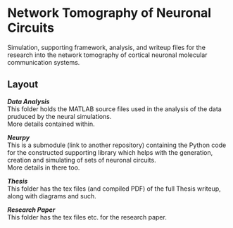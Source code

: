 # Network Tomography of Neuronal Circuits
Simulation, supporting framework, analysis, and writeup files for the research into the network tomography of cortical neuronal molecular communication systems.
  
## Layout
*__Data Analysis__*  
This folder holds the MATLAB source files used in the analysis of the data pruduced by the neural simulations.  
More details contained within.  
  
*__Neurpy__*  
This is a submodule (link to another repository) containing the Python code for the constructed supporting library which helps with the generation, creation and simulating of sets of neuronal circuits.  
More details in there too.  
  
*__Thesis__*  
This folder has the tex files (and compiled PDF) of the full Thesis writeup, along with diagrams and such.  
  
*__Research Paper__*  
This folder has the tex files etc. for the research paper.

